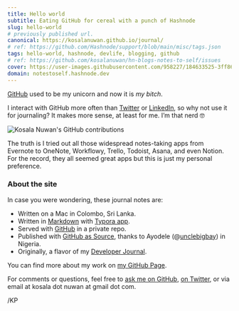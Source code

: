 ```yaml
---
title: Hello world
subtitle: Eating GitHub for cereal with a punch of Hashnode
slug: hello-world
# previously published url.
canonical: https://kosalanuwan.github.io/journal/
# ref: https://github.com/Hashnode/support/blob/main/misc/tags.json
tags: hello-world, hashnode, devlife, blogging, github
# ref: https://github.com/kosalanuwan/hn-blogs-notes-to-self/issues
cover: https://user-images.githubusercontent.com/958227/184633525-3ff86ab5-aeb9-4918-8587-46c1c04e7df4.png?auto=compress
domain: notestoself.hashnode.dev
---
```


[GitHub](https://github.com/) used to be my unicorn and now it is _my bitch_.

I interact with GitHub more often than [Twitter](https://twitter.com/kosalanuwan) or [LinkedIn](https://www.linkedin.com/in/kosalanuwan), so why not use it for journaling? It makes more sense, at least for me. I’m that nerd 🤓



![Kosala Nuwan's GitHub contributions](https://ghchart.rshah.org/AF0000/kosalanuwan?auto=compress)



The truth is I tried out all those widespread notes-taking apps from Evernote to OneNote, Workflowy, Trello, Todoist, Asana, and even Notion. For the record, they all seemed great apps but this is just my personal preference.

### About the site

In case you were wondering, these journal notes are:

- Written on a Mac in Colombo, Sri Lanka.
- Written in [Markdown](https://support.hashnode.com/docs/markdown-guidelines) with [Typora app](https://www.typora.io/).
- Served with [GitHub](https://github.com/kosalanuwan) in a private repo.
- Published with [GitHub as Source](https://townhall.hashnode.com/start-using-github-to-publish-articles-on-hashnode), thanks to Ayodele (@[unclebigbay](@unclebigbay)) in Nigeria.
- Originally, a flavor of my [Developer Journal](https://opensource.com/article/19/4/what-developer-journal).

You can find more about my work on [my GitHub Page](https://notestoself.hashnode.dev/opensource/).

For comments or questions, feel free to [ask me on GitHub](https://notestoself.hashnode.dev/ama), [on Twitter](https://twitter.com/kosalanuwan), or via email at kosala dot nuwan at gmail dot com.

/KP
